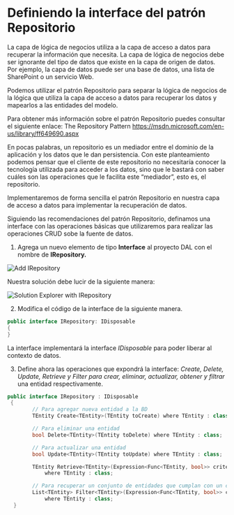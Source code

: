# Definiendo la interface del patrón Repositorio
La capa de lógica de negocios utiliza a la capa de acceso a datos para recuperar la información que 
necesita. La capa de lógica de negocios debe ser ignorante del tipo de datos que existe en la capa de 
origen de datos. Por ejemplo, la capa de datos puede ser una base de datos, una lista de SharePoint o 
un servicio Web.

Podemos utilizar el patrón Repositorio para separar la lógica de negocios de la lógica que utiliza la capa 
de acceso a datos para recuperar los datos y mapearlos a las entidades del modelo.

Para obtener más información sobre el patrón Repositorio puedes consultar el 
siguiente enlace:
The Repository Pattern
https://msdn.microsoft.com/en-us/library/ff649690.aspx

En pocas palabras, un repositorio es un mediador entre el dominio de la aplicación y los datos que le 
dan persistencia. Con este planteamiento podemos pensar que el cliente de este repositorio no 
necesitaría conocer la tecnología utilizada para acceder a los datos, sino que le bastará con saber cuáles 
son las operaciones que le facilita este “mediador”, esto es, el repositorio.

Implementaremos de forma sencilla el patrón Repositorio en nuestra capa de acceso a datos para 
implementar la recuperación de datos.

Siguiendo las recomendaciones del patrón Repositorio, definamos una interface con las operaciones 
básicas que utilizaremos para realizar las operaciones CRUD sobe la fuente de datos.
1. Agrega un nuevo elemento de tipo **Interface** al proyecto DAL con el nombre de **IRepository.**

![Add IRepository](https://user-images.githubusercontent.com/45072377/144181342-d2ba674e-604b-4db3-b1c6-8746f059be2f.png)

Nuestra solución debe lucir de la siguiente manera:

![Solution Explorer with IRepository](https://user-images.githubusercontent.com/45072377/144181774-4f6d75b2-e544-41cc-a647-d1960a989a39.png)

2. Modifica el código de la interface de la siguiente manera.

```c#
public interface IRepository: IDisposable
{
}
```
La interface implementará la interface *IDisposable* para poder liberar al contexto de datos.

3. Define ahora las operaciones que expondrá la interface: *Create, Delete, Update, Retrieve y 
Filter para crear, eliminar, actualizar, obtener y filtrar* una entidad respectivamente.

```c#
public interface IRepository : IDisposable
 {
        // Para agregar nueva entidad a la BD
        TEntity Create<TEntity>(TEntity toCreate) where TEntity : class;

        // Para eliminar una entidad
        bool Delete<TEntity>(TEntity toDelete) where TEntity : class;

        // Para actualizar una entidad
        bool Update<TEntity>(TEntity toUpdate) where TEntity : class;

        TEntity Retrieve<TEntity>(Expression<Func<TEntity, bool>> criteria)
            where TEntity : class;

        // Para recuperar un conjunto de entidades que cumplan con un criterio de búsqueda
        List<TEntity> Filter<TEntity>(Expression<Func<TEntity, bool>> criteria)
            where TEntity : class;
  }
```



